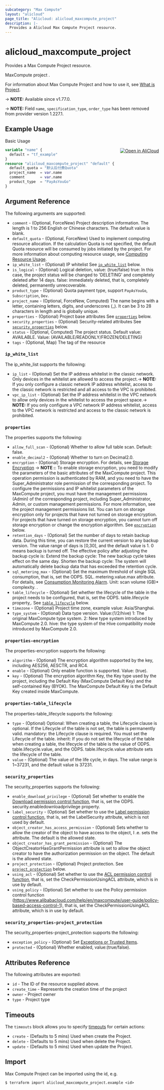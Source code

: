 ```yaml
---
subcategory: "Max Compute"
layout: "alicloud"
page_title: "Alicloud: alicloud_maxcompute_project"
description: |-
  Provides a Alicloud Max Compute Project resource.
---
```


# alicloud_maxcompute_project

Provides a Max Compute Project resource.

MaxCompute project .

For information about Max Compute Project and how to use it, see [What is Project](https://www.alibabacloud.com/help/en/maxcompute/).

-> **NOTE:** Available since v1.77.0.

-> **NOTE:** Field `name`, `specification_type`, `order_type` has been removed from provider version 1.227.1.

## Example Usage
<div class="oics-button" style="float: right;margin: 0 0 -40px 0;">
  <a href="https://api.aliyun.com/api-tools/terraform?resource=alicloud_maxcompute_project&exampleId=a07de83c-1f49-a380-178f-68bcb67b9ff370a8a067&activeTab=example&spm=docs.r.maxcompute_project.0.a07de83c1f" target="_blank">
    <img alt="Open in AliCloud" src="https://img.alicdn.com/imgextra/i1/O1CN01hjjqXv1uYUlY56FyX_!!6000000006049-55-tps-254-36.svg" style="max-height: 44px; margin: 32px auto; max-width: 100%;">
  </a>
</div>

Basic Usage

```terraform
variable "name" {
  default = "tf_example"
}
resource "alicloud_maxcompute_project" "default" {
  default_quota = "默认后付费Quota"
  project_name  = var.name
  comment       = var.name
  product_type  = "PayAsYouGo"
}
```

## Argument Reference

The following arguments are supported:
* `comment` - (Optional, ForceNew) Project description information. The length is 1 to 256 English or Chinese characters. The default value is blank.
* `default_quota` - (Optional, ForceNew) Used to implement computing resource allocation. If the calculation Quota is not specified, the default Quota resource will be consumed by jobs initiated by the project. For more information about computing resource usage, see [Computing Resource Usage](https://www.alibabacloud.com/help/en/maxcompute/user-guide/use-of-computing-resources).
* `ip_white_list` - (Optional) IP whitelist See [`ip_white_list`](#ip_white_list) below.
* `is_logical` - (Optional) Logical deletion, value: (true/false) true: In this case, the project status will be changed to 'DELETING' and completely deleted after 14 days. false: immediately deleted, that is, completely deleted, permanently unrecoverable. 
* `product_type` - (Optional) Quota payment type, support `PayAsYouGo`, `Subscription`, `Dev`.
* `project_name` - (Optional, ForceNew, Computed) The name begins with a letter, containing letters, digits, and underscores (_). It can be 3 to 28 characters in length and is globally unique.
* `properties` - (Optional) Project base attributes See [`properties`](#properties) below.
* `security_properties` - (Optional) Security-related attributes See [`security_properties`](#security_properties) below.
* `status` - (Optional, Computed) The project status. Default value: AVAILABLE. Value: (AVAILABLE/READONLY/FROZEN/DELETING)
* `tags` - (Optional, Map) The tag of the resource

### `ip_white_list`

The ip_white_list supports the following:
* `ip_list` - (Optional) Set the IP address whitelist in the classic network. Only devices in the whitelist are allowed to access the project.-> **NOTE:** If you only configure a classic network IP address whitelist, access to the classic network is restricted and all access to the VPC is prohibited.
* `vpc_ip_list` - (Optional) Set the IP address whitelist in the VPC network to allow only devices in the whitelist to access the project space.-> **NOTE:** If you only configure a VPC network IP address whitelist, access to the VPC network is restricted and access to the classic network is prohibited.

### `properties`

The properties supports the following:
* `allow_full_scan` - (Optional) Whether to allow full table scan. Default: false.
* `enable_decimal2` - (Optional) Whether to turn on Decimal2.0.
* `encryption` - (Optional) Storage encryption. For details, see [Storage Encryption](https://www.alibabacloud.com/help/en/maxcompute/security-and-compliance/storage-encryption)
  -> **NOTE :**:  To enable storage encryption, you need to modify the parameters of the basic attributes of the MaxCompute project. This operation permission is authenticated by RAM, and you need to have the Super_Administrator role permission of the corresponding project.  To configure the permissions and IP whitelist parameters of the MaxCompute project, you must have the management permissions (Admin) of the corresponding project, including Super_Administrator, Admin, or custom management permissions. For more information, see the project management permissions list.  You can turn on storage encryption only for projects that have not turned on storage encryption. For projects that have turned on storage encryption, you cannot turn off storage encryption or change the encryption algorithm. See [`encryption`](#properties-encryption) below.
* `retention_days` - (Optional) Set the number of days to retain backup data. During this time, you can restore the current version to any backup version. The value range of days is [0,30], and the default value is 1. 0 means backup is turned off. The effective policy after adjusting the backup cycle is: Extend the backup cycle: The new backup cycle takes effect on the same day. Shorten the backup cycle: The system will automatically delete backup data that has exceeded the retention cycle.
* `sql_metering_max` - (Optional) Set the maximum threshold of single SQL consumption, that is, set the ODPS. SQL. metering.value.max attribute. For details, see [Consumption Monitoring Alarm](https://www.alibabacloud.com/help/en/maxcompute/product-overview/consumption-control). Unit: scan volume (GB)* complexity. .
* `table_lifecycle` - (Optional) Set whether the lifecycle of the table in the project needs to be configured, that is, set the ODPS. table.lifecycle property,. See [`table_lifecycle`](#properties-table_lifecycle) below.
* `timezone` - (Optional) Project time zone, example value: Asia/Shanghai.
* `type_system` - (Optional) Data type version. Value:(1/2/hive) 1: The original MaxCompute type system. 2: New type system introduced by MaxCompute 2.0. hive: the type system of the Hive compatibility mode introduced by MaxCompute 2.0.

### `properties-encryption`

The properties-encryption supports the following:
* `algorithm` - (Optional) The encryption algorithm supported by the key, including AES256, AESCTR, and RC4.
* `enable` - (Optional) Only enable function is supported. Value: (true).
* `key` - (Optional) The encryption algorithm Key, the Key type used by the project, including the Default Key (MaxCompute Default Key) and the self-contained Key (BYOK). The MaxCompute Default Key is the Default Key created inside MaxCompute.

### `properties-table_lifecycle`

The properties-table_lifecycle supports the following:
* `type` - (Optional) Optional: When creating a table, the Lifecycle clause is optional. If the Lifecycle of the table is not set, the table is permanently valid. mandatory: the Lifecycle clause is required. You must set the Lifecycle of the table. inherit: If you do not set the lifecycle of the table when creating a table, the lifecycle of the table is the value of ODPS. table.lifecycle.value, and the ODPS. table.lifecycle.value attribute sets the lifecycle of the table.
* `value` - (Optional) The value of the life cycle, in days. The value range is 1~37231, and the default value is 37231.

### `security_properties`

The security_properties supports the following:
* `enable_download_privilege` - (Optional) Set whether to enable the [Download permission control function](https://www.alibabacloud.com/help/en/maxcompute/user-guide/download-control), that is, set the ODPS. security.enabledownloadprivilege property.
* `label_security` - (Optional) Set whether to use the [Label permission control function](https://www.alibabacloud.com/help/en/maxcompute/user-guide/label-based-access-control), that is, set the LabelSecurity attribute, which is not used by default.
* `object_creator_has_access_permission` - (Optional) Sets whether to allow the creator of the object to have access to the object, I .e. sets the attribute. The default is the allowed state.
* `object_creator_has_grant_permission` - (Optional) The ObjectCreatorHasGrantPermission attribute is set to allow the object creator to have the authorization permission on the object. The default is the allowed state.
* `project_protection` - (Optional) Project protection. See [`project_protection`](#security_properties-project_protection) below.
* `using_acl` - (Optional) Set whether to use the [ACL permission control function](https://www.alibabacloud.com/help/en/maxcompute/user-guide/maxcompute-permissions), that is, set the CheckPermissionUsingACL attribute, which is in use by default.
* `using_policy` - (Optional) Set whether to use the Policy permission control function (https://www.alibabacloud.com/help/en/maxcompute/user-guide/policy-based-access-control-1), that is, set the CheckPermissionUsingACL attribute, which is in use by default.

### `security_properties-project_protection`

The security_properties-project_protection supports the following:
* `exception_policy` - (Optional) Set [Exceptions or Trusted Items](https://www.alibabacloud.com/help/en/maxcompute/security-and-compliance/project-data-protection).
* `protected` - (Optional) Whether enabled, value:(true/false).

## Attributes Reference

The following attributes are exported:
* `id` - The ID of the resource supplied above.
* `create_time` - Represents the creation time of the project
* `owner` - Project owner
* `type` - Project type

## Timeouts

The `timeouts` block allows you to specify [timeouts](https://www.terraform.io/docs/configuration-0-11/resources.html#timeouts) for certain actions:
* `create` - (Defaults to 5 mins) Used when create the Project.
* `delete` - (Defaults to 5 mins) Used when delete the Project.
* `update` - (Defaults to 5 mins) Used when update the Project.

## Import

Max Compute Project can be imported using the id, e.g.

```shell
$ terraform import alicloud_maxcompute_project.example <id>
```